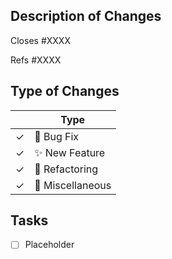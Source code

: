 ## Description of Changes

<!-- Give a brief description of what this pull request aims to accomplish
including any issues it may or may not reference -->

<!-- If this PR references an issue and fixes it: -->

Closes #XXXX

<!-- If this PR references an issue without fixing it: -->

Refs #XXXX

## Type of Changes

<!-- Select the type of changes that this pull request includes -->

|     | Type                   |
|-----|------------------------|
| ✓   | :bug: Bug Fix          |
| ✓   | :sparkles: New Feature |
| ✓   | :hammer: Refactoring   |
| ✓   | :memo: Miscellaneous   |

## Tasks

<!-- List the tasks needed for this pull request -->

- [ ] Placeholder
